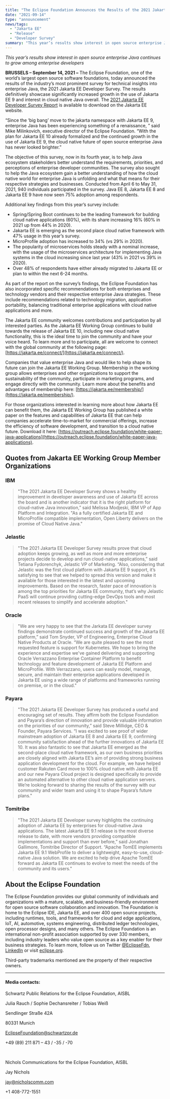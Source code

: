 ```yaml
---
title: "The Eclipse Foundation Announces the Results of the 2021 Jakarta EE Developer Survey"
date: "2021-09-14"
type: "announcement"
news/tags:
  - "Jakarta EE"
  - "Release"
  - "Developer Survey"
summary: "This year’s results show interest in open source enterprise Java continues to grow among enterprise developers."
---
```


_This year’s results show interest in open source enterprise Java continues to grow among enterprise developers_

**BRUSSELS – September 14, 2021 –** The Eclipse Foundation, one of the world’s largest open source software foundations, today announced the results of the industry’s most prominent survey for technical insights into enterprise Java, the 2021 Jakarta EE Developer Survey. The results definitively showcase significantly increased growth in the use of Jakarta EE 9 and interest in cloud native Java overall. The [2021 Jakarta EE Developer Survey Report](https://outreach.jakartaee.org/2021-developer-survey-report?utm_campaign=2021%20Jakarta%20EE%20Developer%20Survey&utm_source=press%20release) is available to download on the Jakarta EE website.

“Since the ‘big bang’ move to the jakarta namespace with Jakarta EE 9, enterprise Java has been experiencing something of a renaissance, ” said Mike Milinkovich, executive director of the Eclipse Foundation. “With the plan for Jakarta EE 10 already formalized and the continued growth in the use of Jakarta EE 9, the cloud native future of open source enterprise Java has never looked brighter.”

The objective of this survey, now in its fourth year, is to help Java ecosystem stakeholders better understand the requirements, priorities, and perceptions of enterprise developer communities. The survey also sought to help the Java ecosystem gain a better understanding of how the cloud native world for enterprise Java is unfolding and what that means for their respective strategies and businesses. Conducted from April 6 to May 31, 2021, 940 individuals participated in the survey. Java EE 8, Jakarta EE 8 and Jakarta EE 9 have now seen 75% adoption among respondents. 

Additional key findings from this year’s survey include:
- Spring/Spring Boot continues to be the leading framework for building cloud native applications (60%), with its share increasing 16% (60% in 2021 up from 44% in 2020).
- Jakarta EE is emerging as the second place cloud native framework with 47% usage in this year’s survey. 
- MicroProfile adoption has increased to 34% (vs 29% in 2020).
- The popularity of microservices holds steady with a nominal increase, with the usage of the microservices architecture for implementing Java systems in the cloud increasing since last year (43% in 2021 vs 39% in 2020).
- Over 48% of respondents have either already migrated to Jakarta EE or plan to within the next 6-24 months.

As part of the report on the survey’s findings, the Eclipse Foundation has also incorporated specific recommendations for both enterprises and technology vendors and their respective enterprise Java strategies.  These include recommendations related to technology migration, application portability, balancing traditional enterprise applications with cloud native applications and more. 

The Jakarta EE community welcomes contributions and participation by all interested parties. As the Jakarta EE Working Group continues to build towards the release of Jakarta EE 10, including new cloud native functionality, this is the ideal time to join the community and have your voice heard. To learn more and to participate, all are welcome to connect with the global community at the following page: [https://jakarta.ee/connect/](https://jakarta.ee/connect/).

Companies that value enterprise Java and would like to help shape its future can join the Jakarta EE Working Group. Membership in the working group allows enterprises and other organizations to support the sustainability of the community, participate in marketing programs, and engage directly with the community. Learn more about the benefits and advantages of membership here: [https://jakarta.ee/membership/](https://jakarta.ee/membership/).

For those organizations interested in learning more about how Jakarta EE can benefit them, the Jakarta EE Working Group has published a white paper on the features and capabilities of Jakarta EE that can help companies accelerate time-to-market for commercial offerings, increase the efficiency of software development, and transition to a cloud native future. Download it here: [https://outreach.eclipse.foundation/white-paper-java-applications](https://outreach.eclipse.foundation/white-paper-java-applications). 

## Quotes from Jakarta EE Working Group Member Organizations

### IBM
> "The 2021 Jakarta EE Developer Survey shows a healthy improvement in developer awareness and use of Jakarta EE across the board and is another indicator that it is the right platform for cloud-native Java innovation,” said Melissa Modjeski, IBM VP of App Platform and Integration. "As a fully certified Jakarta EE and MicroProfile compatible implementation, Open Liberty delivers on the promise of Cloud Native Java."

### Jelastic
> "The 2021 Jakarta EE Developer Survey results prove that cloud adoption keeps growing, as well as more and more enterprise projects decide to develop and run cloud-native applications,” said Tetiana Fydorenchyk, Jelastic VP of Marketing. “Also, considering that Jelastic was the first cloud platform with Jakarta EE 9 support, it’s satisfying to see that we helped to spread this version and make it available for those interested in the latest and upcoming improvements. Based on the research, faster pace of innovation is among the top priorities for Jakarta EE community, that’s why Jelastic PaaS will continue providing cutting-edge DevOps tools and most recent releases to simplify and accelerate adoption."

### Oracle
> "We are very happy to see that the Jarkata EE developer survey findings demonstrate continued success and growth of the Jakarta EE platform,” said Tom Snyder, VP of Engineering, Enterprise Cloud Native Products at Oracle. “We are quite pleased to see the most requested feature is support for Kubernetes. We hope to bring the experience and expertise we've gained delivering and supporting Oracle Verrazzano Enterprise Container Platform to benefit technology and feature development of Jakarta EE Platform and MicroProfile. With Verrazzano, users can easily model, manage, secure, and maintain their enterprise applications developed in Jakarta EE using a wide range of platforms and frameworks running on premise, or in the cloud."

### Payara
> "The 2021 Jakarta EE Developer Survey has produced a useful and encouraging set of results. They affirm both the Eclipse Foundation and Payara’s direction of innovation and provide valuable information on the priorities of our community,” said  Steve Millidge, CEO & Founder, Payara Services. “I was excited to see proof of wider mainstream adoption of Jakarta EE 8 and Jakarta EE 9, confirming community satisfaction ahead of the further innovations of Jakarta EE 10. It was also fantastic to see that Jakarta EE emerged as the second-place cloud native framework, as our own business priorities are closely aligned with Jakarta EE’s aim of providing strong business application development for the cloud. For example, we have helped customer Rakuten Card move to 100% cloud native with Jakarta EE and our new Payara Cloud project is designed specifically to provide an automated alternative to other cloud native application servers. We’re looking forward to sharing the results of the survey with our community and wider team and using it to shape Payara’s future plans."

### Tomitribe
> "The 2021 Jakarta EE Developer survey highlights the continuing adoption of Jakarta EE by enterprises for cloud-native Java applications. The latest Jakarta EE 9.1 release is the most diverse release to date, with more vendors providing compatible implementations and support than ever before,” said Jonathan Gallimore, Tomitribe Director of Support. “Apache TomEE implements Jakarta EE 9.1 WebProfile to deliver a lightweight, easy-to-use, cloud-native Java solution. We are excited to help drive Apache TomEE forward as Jakarta EE continues to evolve to meet the needs of the community and its users."

## About the Eclipse Foundation
The Eclipse Foundation provides our global community of individuals and organizations with a mature, scalable, and business-friendly environment for open source software collaboration and innovation. The Foundation is home to the Eclipse IDE, Jakarta EE, and over 400 open source projects, including runtimes, tools, and frameworks for cloud and edge applications, IoT, AI, automotive, systems engineering, distributed ledger technologies, open processor designs, and many others. The Eclipse Foundation is an international non-profit association supported by over 330 members, including industry leaders who value open source as a key enabler for their business strategies. To learn more, follow us on Twitter [@EclipseFdn](https://twitter.com/EclipseFdn), [LinkedIn](https://www.linkedin.com/company/eclipse-foundation/mycompany/) or visit [eclipse.org](https://www.eclipse.org/). 

Third-party trademarks mentioned are the property of their respective owners.

---

#### **Media contacts:**

Schwartz Public Relations for the Eclipse Foundation, AISBL

Julia Rauch / Sophie Dechansreiter / Tobias Weiß

Sendlinger Straße 42A

80331 Munich

EclipseFoundation@schwartzpr.de

+49 (89) 211 871 – 43 / -35 / -70

<br />

Nichols Communications for the Eclipse Foundation, AISBL

Jay Nichols

jay@nicholscomm.com

+1 408-772-1551
